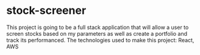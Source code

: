 # stock-screener
This project is going to be a full stack application that will allow a user to screen stocks based on my parameters as well as create a portfolio and track its performanced.
The technologies used to make this project:
React, AWS

